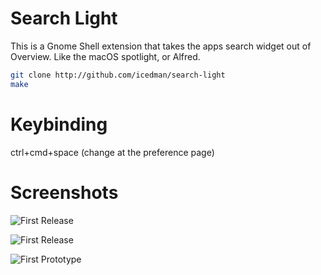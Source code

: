 # Search Light 

This is a Gnome Shell extension that takes the apps search widget out of Overview. Like the macOS spotlight, or Alfred.

```sh
git clone http://github.com/icedman/search-light
make
```

# Keybinding

ctrl+cmd+space (change at the preference page)

# Screenshots
![First Release](https://raw.githubusercontent.com/icedman/search-light/main/screenshots/Screenshot%20from%202022-11-03%2011-53-28.png)

![First Release](https://raw.githubusercontent.com/icedman/search-light/main/screenshots/Screenshot%20from%202022-11-03%2011-53-01.png)

![First Prototype](https://raw.githubusercontent.com/icedman/search-light/main/screenshots/screenshot.png)

